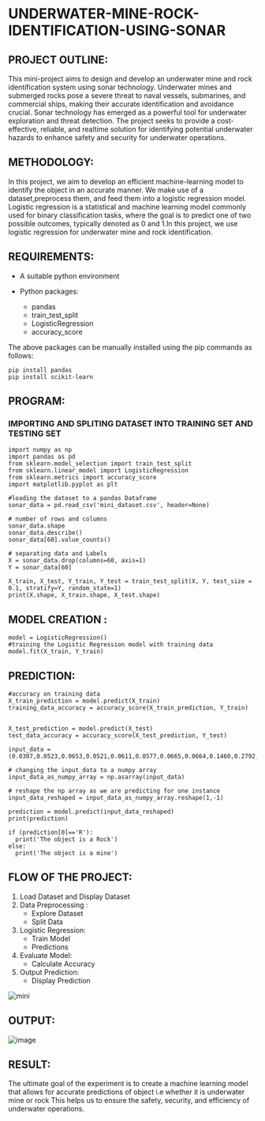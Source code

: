 # UNDERWATER-MINE-ROCK-IDENTIFICATION-USING-SONAR



## PROJECT OUTLINE:

This mini-project aims to design and develop an underwater mine and rock identification system using sonar technology.
Underwater mines and submerged rocks pose a severe threat to naval vessels, submarines, and commercial ships, making their accurate identification and avoidance crucial.
Sonar technology has emerged as a powerful tool for underwater exploration and threat detection.
The project seeks to provide a cost-effective, reliable, and realtime solution for identifying potential underwater hazards to
enhance safety and security for underwater operations.


## METHODOLOGY:
In this project, we aim to develop an efficient machine-learning model to identify the object in an accurate manner. 
We make use of a dataset,preprocess them, and feed them into a logistic regression model.
Logistic regression is a statistical and machine learning model commonly used for binary classification tasks, where the goal is to
predict one of two possible outcomes, typically denoted as 0 and 1.In this project, we use logistic regression for underwater mine and rock
identification.


## REQUIREMENTS:

* A suitable python environment

* Python packages:
  *  pandas
  *  train_test_split
  *  LogisticRegression
  *  accuracy_score

The above packages can be manually installed using the pip commands as follows:
```
pip install pandas
pip install scikit-learn

```
## PROGRAM:
### IMPORTING AND SPLITING DATASET INTO TRAINING SET AND TESTING SET
```
import numpy as np
import pandas as pd
from sklearn.model_selection import train_test_split
from sklearn.linear_model import LogisticRegression
from sklearn.metrics import accuracy_score
import matplotlib.pyplot as plt

#loading the dataset to a pandas Dataframe
sonar_data = pd.read_csv('mini_dataset.csv', header=None)

# number of rows and columns
sonar_data.shape
sonar_data.describe()  
sonar_data[60].value_counts()

# separating data and Labels
X = sonar_data.drop(columns=60, axis=1)
Y = sonar_data[60]

X_train, X_test, Y_train, Y_test = train_test_split(X, Y, test_size = 0.1, stratify=Y, random_state=1)
print(X.shape, X_train.shape, X_test.shape)

```
## MODEL CREATION : 
```
model = LogisticRegression()
#training the Logistic Regression model with training data
model.fit(X_train, Y_train)

```
## PREDICTION:
```
#accuracy on training data
X_train_prediction = model.predict(X_train)
training_data_accuracy = accuracy_score(X_train_prediction, Y_train) 


X_test_prediction = model.predict(X_test)
test_data_accuracy = accuracy_score(X_test_prediction, Y_test) 

input_data = (0.0307,0.0523,0.0653,0.0521,0.0611,0.0577,0.0665,0.0664,0.1460,0.2792,0.3877,0.4992,0.4981,0.4972,0.5607,0.7339,0.8230,0.9173,0.9975,0.9911,0.8240,0.6498,0.5980,0.4862,0.3150,0.1543,0.0989,0.0284,0.1008,0.2636,0.2694,0.2930,0.2925,0.3998,0.3660,0.3172,0.4609,0.4374,0.1820,0.3376,0.6202,0.4448,0.1863,0.1420,0.0589,0.0576,0.0672,0.0269,0.0245,0.0190,0.0063,0.0321,0.0189,0.0137,0.0277,0.0152,0.0052,0.0121,0.0124,0.0055)

# changing the input_data to a numpy array
input_data_as_numpy_array = np.asarray(input_data)

# reshape the np array as we are predicting for one instance
input_data_reshaped = input_data_as_numpy_array.reshape(1,-1)

prediction = model.predict(input_data_reshaped)
print(prediction)

if (prediction[0]=='R'):
  print('The object is a Rock')
else:
  print('The object is a mine')
```
## FLOW OF THE PROJECT:

1. Load Dataset and Display Dataset
2. Data Preprocessing :
   * Explore Dataset
   * Split Data
3. Logistic Regression:
   * Train Model
   * Predictions
4. Evaluate Model:
   * Calculate Accuracy
5. Output Prediction:
   * Display Prediction



![mini](https://github.com/anithapalani2123/UNDERWATER-MINE-ROCK-IDENTIFICATION-USING-SONAR/assets/94184990/c7af5c63-0cf0-470e-8cae-01fe7bc99cbd)



## OUTPUT:
![image](https://github.com/anithapalani2123/UNDERWATER-MINE-ROCK-IDENTIFICATION-USING-SONAR/assets/94184990/0219ecb4-ac6b-42f2-a2c4-cf923168269f)



## RESULT:
The ultimate goal of the experiment is to create a machine learning model that allows for
accurate predictions of object i.e whether it is underwater mine or rock
This helps us to ensure the safety, security, and efficiency of underwater
operations.















